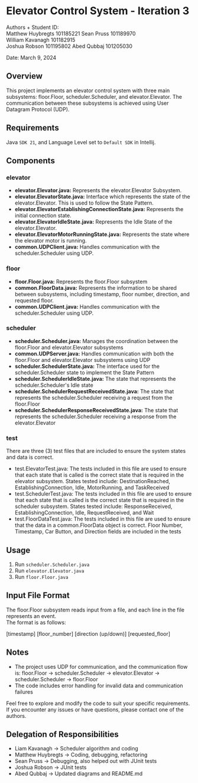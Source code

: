 # Elevator Control System - Iteration 3

Authors + Student ID:  
Matthew Huybregts 101185221
Sean Pruss 101189970  
William Kavanagh 101182915  
Joshua Robson 101195802
Abed Qubbaj  101205030

Date: March 9, 2024

## Overview

This project implements an elevator control system with three main subsystems: floor.Floor, scheduler.Scheduler, and 
elevator.Elevator. The communication between these subsystems is achieved using User Datagram Protocol (UDP).

## Requirements
Java `SDK 21`, and Language Level set to `Default SDK` in Intellij.

## Components

### elevator

- **elevator.Elevator.java:** Represents the elevator.Elevator Subsystem.
- **elevator.ElevatorState.java:** Interface which represents the state of the elevator.Elevator. 
This is used to follow the State Pattern.
- **elevator.ElevatorEstablishingConnectionState.java:** Represents the initial connection state.
- **elevator.ElevatorIdleState.java:** Represents the Idle State of the elevator.Elevator.
- **elevator.ElevatorMotorRunningState.java:** Represents the state where the elevator motor is running.
- **common.UDPClient.java:** Handles communication with the scheduler.Scheduler using UDP.
  
### floor

- **floor.Floor.java:** Represents the floor.Floor subsystem
- **common.FloorData.java:** Represents the information to be shared between subsystems, including timestamp, floor 
number, direction, and requested floor.
- **common.UDPClient.java:** Handles communication with the scheduler.Scheduler using UDP.

### scheduler

- **scheduler.Scheduler.java:** Manages the coordination between the floor.Floor and elevator.Elevator subsystems
- **common.UDPServer.java:** Handles communication with both the floor.Floor and elevator.Elevator subsystems using UDP
- **scheduler.SchedulerState.java:** The interface used for the scheduler.Scheduler state to implement the State Pattern
- **scheduler.SchedulerIdleState.java:** The state that represents the scheduler.Scheduler's Idle state
- **scheduler.SchedulerRequestReceivedState.java:** The state that represents the scheduler.Scheduler receiving a 
request from the floor.Floor
- **scheduler.SchedulerResponseReceivedState.java:** The state that represents the scheduler.Scheduler receiving a 
response from the elevator.Elevator

### test

There are three (3) test files that are included to ensure the system states and data is correct.

- test.ElevatorTest.java: The tests included in this file are used to ensure that each state that is called is the 
correct state that is required in the elevator subsystem. States tested include: DestinationReached, 
EstablishingConnection, Idle, MotorRunning, and TaskReceived
- test.SchedulerTest.java: The tests included in this file are used to ensure that each state that is called is the 
correct state that is required in the scheduler subsystem. States tested include: ResponseReceived, 
EstablishingConnection, Idle, RequestReceived, and Wait
- test.FloorDataTest.java: The tests included in this file are used to ensure that the data in a common.FloorData 
object is correct. Floor Number, Timestamp, Car Button, and Direction fields are included in the tests 

## Usage

1. Run `scheduler.Scheduler.java`
2. Run `elevator.Elevator.java`
3. Run `floor.Floor.java`

## Input File Format

The floor.Floor subsystem reads input from a file, and each line in the file represents an event.  
The format is as follows:

[timestamp] [floor_number] [direction (up/down)] [requested_floor]

## Notes

- The project uses UDP for communication, and the communication flow is: floor.Floor -> scheduler.Scheduler -> 
elevator.Elevator -> scheduler.Scheduler -> floor.Floor
- The code includes error handling for invalid data and communication failures

Feel free to explore and modify the code to suit your specific requirements. If you encounter any issues or have 
questions, please contact one of the authors.

## Delegation of Responsibilities

- Liam Kavanagh -> Scheduler algorithm and coding
- Matthew Huybregts -> Coding, debugging, refactoring
- Sean Pruss -> Debugging, also helped out with JUnit tests
- Joshua Robson -> JUnit tests
- Abed Qubbaj -> Updated diagrams and README.md
